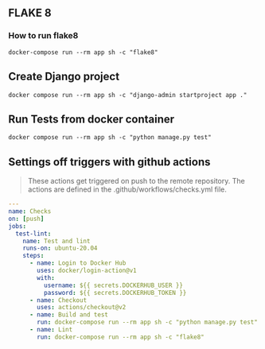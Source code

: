 ## FLAKE 8
### How to run flake8
```terminal
docker-compose run --rm app sh -c "flake8"
```

## Create Django project
```terminal
docker compose run --rm app sh -c "django-admin startproject app ."
```

## Run Tests from docker container
```termnal
docker compose run --rm app sh -c "python manage.py test"
```
## Settings off triggers with github actions
>These actions get triggered on push to the remote repository.
> The actions are defined in the .github/workflows/checks.yml file.
```yaml
---
name: Checks
on: [push]
jobs:
  test-lint:
    name: Test and lint
    runs-on: ubuntu-20.04
    steps:
      - name: Login to Docker Hub
        uses: docker/login-action@v1
        with:
          username: ${{ secrets.DOCKERHUB_USER }}
          password: ${{ secrets.DOCKERHUB_TOKEN }}
      - name: Checkout
        uses: actions/checkout@v2
      - name: Build and test
        run: docker-compose run --rm app sh -c "python manage.py test"
      - name: Lint
        run: docker-compose run --rm app sh -c "flake8"
```

